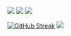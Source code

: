 ![](http://github-profile-summary-cards.vercel.app/api/cards/stats?username=cesargomez89&theme=tokyonight)
![](http://github-profile-summary-cards.vercel.app/api/cards/repos-per-language?username=cesargomez89&theme=tokyonight)
![](http://github-profile-summary-cards.vercel.app/api/cards/most-commit-language?username=cesargomez89&theme=tokyonight)
  
[![GitHub Streak](https://streak-stats.demolab.com?user=cesargomez89&theme=tokyonight-duo&border_radius=2)](https://git.io/streak-stats)
![](http://github-profile-summary-cards.vercel.app/api/cards/profile-details?username=cesargomez89&theme=tokyonight)


